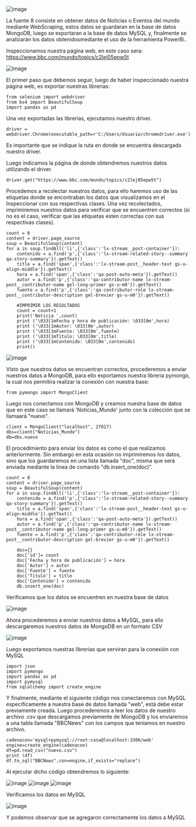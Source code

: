 ![image](https://user-images.githubusercontent.com/74840012/156653352-9613e2a2-8a0e-45f3-a39d-73e96378e535.PNG)

La  fuente 8 consiste en obtener datos de Noticias o Eventos del mundo mediante WebScraping, estos datos se guardaran en la base de datos MongoDB, luego se exportaran a la base de datos MySQL y, finalmente se analizarán los datos obtenidosmediante el uso de la herramienta PowerBi..

Inspeccionamos nuestra página web, en este caso sera: https://www.bbc.com/mundo/topics/c2lej05epw5t

![image](https://user-images.githubusercontent.com/74751902/156231688-3c0840ad-4c15-4454-abf7-9b24e4b1001a.png)  


El primer paso que debemos seguir, luego de haber inspeccionado nuestra página web, es exportar nuestras librerias:

```
from selenium import webdriver
from bs4 import BeautifulSoup
import pandas as pd
```

Una vez exportadas las librerias, ejecutamos nuestro driver.

```
driver = webdriver.Chrome(executable_path=r'C:/Users/Usuario/chromedriver.exe')
```

Es importante que se indique la ruta en donde se encuentra descargado nuestro driver.

Luego indicamos la página de donde obtendremos nuestros datos utilizando el driver.

```
driver.get("https://www.bbc.com/mundo/topics/c2lej05epw5t")
```

Procedemos a recolectar nuestros datos, para ello haremos uso de las etiquetas donde se encontraban los datos que visualizamos en el Inspeccionar con sus respectivas clases.
Una vez recolectados, imprimiremos nuestros datos para verificar que se encuentren correctos (si no es el caso, verificar que las etiquetas esten correctas con sus respectivas clases).

```
count = 0
content = driver.page_source
soup = BeautifulSoup(content)
for a in soup.findAll('li',{'class':'lx-stream__post-container'}):
    contenido = a.find('p',{'class':'lx-stream-related-story--summary qa-story-summary'}).getText()
    title = a.find('span',{'class':'lx-stream-post__header-text gs-u-align-middle'}).getText()
    hora = a.find('span',{'class':'qa-post-auto-meta'}).getText()
    autor = a.find('p',{'class':'qa-contributor-name lx-stream-post__contributor-name gel-long-primer gs-u-m0'}).getText()
    fuente = a.find('p',{'class':'qa-contributor-role lx-stream-post__contributor-description gel-brevier gs-u-m0'}).getText()
    
    #IMPRIMIR LOS RESULTADOS
    count = count+1
    print('Noticia ',count)
    print ('\033[1mFecha y hora de publicación: \033[0m',hora)
    print ('\033[1mAutor: \033[0m',autor)
    print ('\033[1mFuente: \033[0m',fuente)
    print ('\033[1mTitulo: \033[0m',title)
    print ('\033[1mContenido: \033[0m',contenido)
    print()
```

![image](https://user-images.githubusercontent.com/74751902/156231983-41bd8250-8267-41fb-8097-a365e34af6f8.png)


Visto que nuestros datos se encuentran correctos, procederemos a enviar nuestros datos a MongoDB, para ello exportamos nuestra libreria pymongo, la cual nos permitira realizar la conexión con nuestra base:

```
from pymongo import MongoClient
```

Luego nos conectamos con MongoDB y creamos nuestra base de datos que en este caso se llamará 'Noticias_Mundo' junto con la colección que se llamaará "nuevo". 

```
client = MongoClient("localhost", 27017)
dbs=client["Noticias_Mundo"] 
db=dbs.nuevo
```

El procedimiento para enviar los datos es como el que realizamos anteriormente. Sin embargo en esta ocasión no imprimiremos los datos, sino que los guardaremos en una lista llamada "doc", misma que será enviada mediante la linea de comando "db.insert_one(doc)".

```
count = 0
content = driver.page_source
soup = BeautifulSoup(content)
for a in soup.findAll('li',{'class':'lx-stream__post-container'}):
    contenido = a.find('p',{'class':'lx-stream-related-story--summary qa-story-summary'}).getText()
    title = a.find('span',{'class':'lx-stream-post__header-text gs-u-align-middle'}).getText()
    hora = a.find('span',{'class':'qa-post-auto-meta'}).getText()
    autor = a.find('p',{'class':'qa-contributor-name lx-stream-post__contributor-name gel-long-primer gs-u-m0'}).getText()
    fuente = a.find('p',{'class':'qa-contributor-role lx-stream-post__contributor-description gel-brevier gs-u-m0'}).getText()
    
    doc={}
    doc['id']= count
    doc['Fecha y hora de publicación'] = hora
    doc['Autor'] = autor
    doc['Fuente'] = fuente
    doc['Titulo'] = title
    doc['Contenido'] = contenido
    db.insert_one(doc)
```

Verificamos que los datos se encuentren en nuestra base de datos

![image](https://user-images.githubusercontent.com/74751902/156232973-2e89af6a-83f3-4273-ab62-b2fefd1fd066.png)


Ahora procederemos a enviar nuestros datos a MySQL, para ello descargaremos nuestros datos de MongoDB en un formato CSV 

![image](https://user-images.githubusercontent.com/74751902/156233310-1a26ef0f-3234-4411-a92b-5a4f5cf8ae82.png)


Luego exportamos nuestras librerias que serviran para la conexión con MySQL

```
import json
import pymongo
import pandas as pd
import pymysql
from sqlalchemy import create_engine
```

Y finalmente, mediante el siguiente código nos conectaremos con MySQL especificamente a nuestra base de datos llamada "web", está debe estar previamente creada.
Luego procederemos a leer los datos de nuestro archivo .csv que descargamos previamente de MongoDB y los enviaremos a  una tabla llamada "BBCNews" con los campos que teniamos en nuestro archivo.

```
cadenacon='mysql+pymysql://root:casa@localhost:3306/web'
engine=create_engine(cadenacon)
df=pd.read_csv("nuevo.csv")
print (df)
df.to_sql("BBCNews",con=engine,if_exists="replace")
```

Al ejecutar dicho código obtendremos lo siguiente: 


![image](https://user-images.githubusercontent.com/74751902/156440655-3a1d162a-4d89-4451-b0a9-d974f8f5ead5.png) ![image](https://user-images.githubusercontent.com/74751902/156440724-9c5ab07a-06eb-4606-9be0-8ce80148439b.png)  ![image](https://user-images.githubusercontent.com/74751902/156440768-7e60fb35-50d6-44dc-b563-0b5208e2ff53.png)


Verificamos los datos en MySQL 

![image](https://user-images.githubusercontent.com/74751902/156440309-241b6b3c-4e49-436b-800f-a0bd38f26cf5.png)

Y podemos observar que se agregaron correctamente los datos a MySQL
